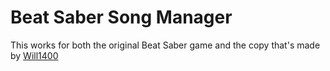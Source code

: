 # Beat Saber Song Manager

This works for both the original Beat Saber game and the copy that's made by [Will1400](https://github.com/Will1400/BeatSaberCopyCatGame)
